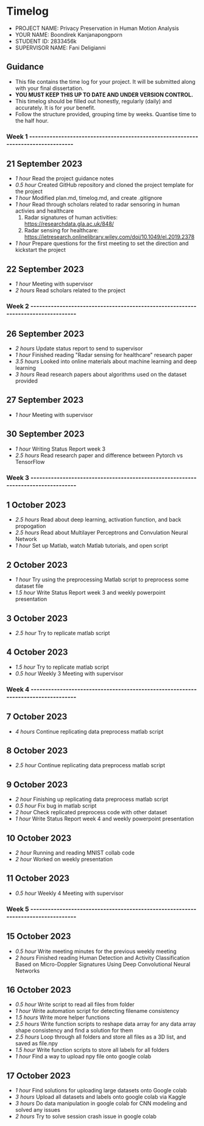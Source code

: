# Timelog

* PROJECT NAME: Privacy Preservation in Human Motion Analysis
* YOUR NAME: Boondirek Kanjanapongporn
* STUDENT ID: 2833456k
* SUPERVISOR NAME: Fani Deligianni

## Guidance

* This file contains the time log for your project. It will be submitted along with your final dissertation.
* **YOU MUST KEEP THIS UP TO DATE AND UNDER VERSION CONTROL.**
* This timelog should be filled out honestly, regularly (daily) and accurately. It is for *your* benefit.
* Follow the structure provided, grouping time by weeks.  Quantise time to the half hour.

### Week 1 ---------------------------------------------------------------------------------
## 21 September 2023
* *1 hour* Read the project guidance notes
* *0.5 hour* Created GitHub repository and cloned the project template for the project
* *1 hour* Modified plan.md, timelog.md, and create .gitignore
* *1 hour* Read through scholars related to radar sensoring in human activies and healthcare
    1. Radar signatures of human activities: https://researchdata.gla.ac.uk/848/
    2. Radar sensing for healthcare: https://ietresearch.onlinelibrary.wiley.com/doi/10.1049/el.2019.2378
* *1 hour* Prepare questions for the first meeting to set the direction and kickstart the project

## 22 September 2023
* *1 hour* Meeting with supervisor
* *2 hours* Read scholars related to the project

### Week 2 ---------------------------------------------------------------------------------
## 26 September 2023
* *2 hours* Update status report to send to supervisor
* *1 hour* Finished reading "Radar sensing for healthcare" research paper
* *3.5 hours* Looked into online materials about machine learning and deep learning
* *3 hours* Read research papers about algorithms used on the dataset provided

## 27 September 2023
* *1 hour* Meeting with supervisor

## 30 September 2023
* *1 hour* Writing Status Report week 3
* *2.5 hours* Read research paper and difference between Pytorch vs TensorFlow

### Week 3 ---------------------------------------------------------------------------------
## 1 October 2023
* *2.5 hours* Read about deep learning, activation function, and back propogation
* *2.5 hours* Read about Multilayer Perceptrons and Convulation Neural Network
* *1 hour* Set up Matlab, watch Matlab tutorials, and open script

## 2 October 2023
* *1 hour* Try using the preprocessing Matlab script to preprocess some dataset file
* *1.5 hour* Write Status Report week 3 and weekly powerpoint presentation

## 3 October 2023
* *2.5 hour* Try to replicate matlab script

## 4 October 2023
* *1.5 hour* Try to replicate matlab script
* *0.5 hour* Weekly 3 Meeting with supervisor

### Week 4 ---------------------------------------------------------------------------------
## 7 October 2023
* *4 hours* Continue replicating data preprocess matlab script

## 8 October 2023
* *2.5 hour* Continue replicating data preprocess matlab script

## 9 October 2023
* *2 hour* Finishing up replicating data preprocess matlab script
* *0.5 hour* Fix bug in matlab script 
* *2 hour* Check replicated preprocess code with other dataset
* *1 hour* Write Status Report week 4 and weekly powerpoint presentation

## 10 October 2023
* *2 hour* Running and reading MNIST collab code
* *2 hour* Worked on weekly presentation

## 11 October 2023
* *0.5 hour* Weekly 4 Meeting with supervisor

### Week 5 ---------------------------------------------------------------------------------
## 15 October 2023
* *0.5 hour* Write meeting minutes for the previous weekly meeting
* *2 hours* Finished reading Human Detection and Activity Classification Based on Micro-Doppler Signatures Using Deep Convolutional Neural Networks

## 16 October 2023
* *0.5 hour* Write script to read all files from folder
* *1 hour* Write automation script for detecting filename consistency 
* *1.5 hours* Write more helper functions
* *2.5 hours* Write function scripts to reshape data array for any data array shape consistency and find a solution for them
* *2.5 hours* Loop through all folders and store all files as a 3D list, and saved as file.npy
* *1.5 hour* Write function scripts to store all labels for all folders
* *1 hour* Find a way to upload npy file onto google colab

## 17 October 2023
* *1 hour* Find solutions for uploading large datasets onto Google colab
* *3 hours* Upload all datasets and labels onto google colab via Kaggle
* *3 hours* Do data manipulation in google colab for CNN modeling and solved any issues
* *2 hours* Try to solve session crash issue in google colab